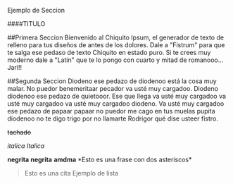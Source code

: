 Ejemplo de Seccion

####TITULO

##Primera Seccion
Bienvenido al Chiquito Ipsum, el generador de texto de relleno para tus diseños de antes de los dolores.
Dale a "Fistrum" para que te salga ese pedaso de texto Chiquito en estado puro. Si te crees muy moderno dale a "Latin" que te lo pongo con cuarto y mitad de romanooo...
Jarl!!

##Segunda Seccion
Diodeno ese pedazo de diodenoo está la cosa muy malar. No puedor benemeritaar pecador va usté muy cargadoo. Diodeno diodenoo ese pedazo de quietooor. Ese que llega va usté muy cargadoo va usté muy cargadoo 
va usté muy cargadoo diodeno. Va usté muy cargadoo ese pedazo de papaar papaar no puedor me cago en tus muelas pupita diodenoo no te digo trigo por no llamarte Rodrigor qué dise usteer fistro. 

~~tachado~~

*italica*
_Italica_

**negrita**
__negrita__
********amdma********
\*Esto es una frase con dos asteriscos\*

> Esto es una cita
Ejemplo de lista 
